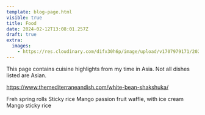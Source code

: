 ```yaml
---
template: blog-page.html
visible: true
title: Food
date: 2024-02-12T13:08:01.257Z
draft: true
extra:
  images:
    - https://res.cloudinary.com/difx30h6p/image/upload/v1707979171/2024-02-10-08-37-25-990_ny7jrq.jpg
---
```

This page contains cuisine highlights from my time in Asia.
Not all dishes listed are Asian. 

https://www.themediterraneandish.com/white-bean-shakshuka/

Freh spring rolls
Sticky rice
Mango passion fruit waffle, with ice cream 
Mango sticky rice 

